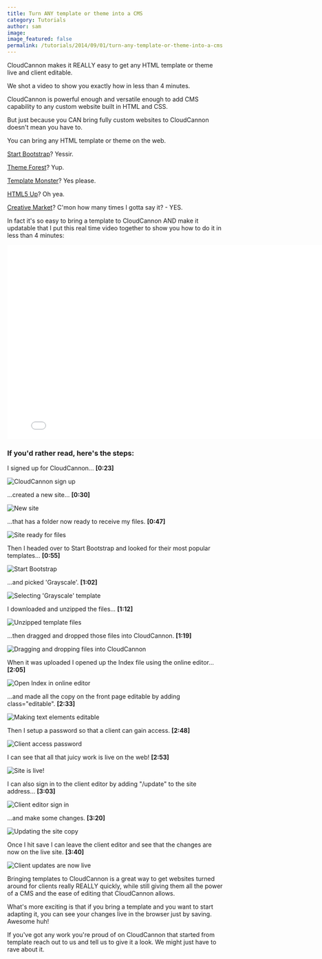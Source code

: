 ```yaml
---
title: Turn ANY template or theme into a CMS
category: Tutorials
author: sam
image:
image_featured: false
permalink: /tutorials/2014/09/01/turn-any-template-or-theme-into-a-cms.html
---
```

CloudCannon makes it REALLY easy to get any HTML template or theme live and client editable.

We shot a video to show you exactly how in less than 4 minutes.

<!-- excerpt stop -->

CloudCannon is powerful enough and versatile enough to add CMS capability to any custom website built in HTML and CSS.

But just because you CAN bring fully custom websites to CloudCannon doesn't mean you have to.

You can bring any HTML template or theme on the web.

[Start Bootstrap](http://startbootstrap.com/)? Yessir.

[Theme Forest](http://themeforest.net/category/site-templates)? Yup.

[Template Monster](https://www.templatemonster.com/website-templates.php)? Yes please.

[HTML5 Up](http://html5up.net/)? Oh yea.

[Creative Market](https://creativemarket.com/templates/websites)? C'mon how many times I gotta say it? - YES.

In fact it's so easy to bring a template to CloudCannon AND make it updatable that I put this real time video together to show you how to do it in less than 4 minutes:

<iframe width="800" height="450" src="//www.youtube.com/embed/8mtMXzSdnCw?rel=0" frameborder="0" allowfullscreen></iframe>



### If you'd rather read, here's the steps: ###

I signed up for CloudCannon... **[0:23]**

![CloudCannon sign up](/images/blog/template-tutorial/Templating_1.png "CloudCannon sign up")

...created a new site... **[0:30]**

![New site](/images/blog/template-tutorial/Templating_2.png "Creating a new site")

...that has a folder now ready to receive my files. **[0:47]**

![Site ready for files](/images/blog/template-tutorial/Templating_3.png "Site ready for files")

Then I headed over to Start Bootstrap and looked for their most popular templates... **[0:55]**

![Start Bootstrap](/images/blog/template-tutorial/Templating_4.png "Finding popular templates on Start Bootstrap")

...and picked 'Grayscale'. **[1:02]**

![Selecting 'Grayscale' template](/images/blog/template-tutorial/Templating_5.png "Selecting Grayscale template")

I downloaded and unzipped the files... **[1:12]**

![Unzipped template files](/images/blog/template-tutorial/Templating_6.png "Unzipped template files")

...then dragged and dropped those files into CloudCannon. **[1:19]**

![Dragging and dropping files into CloudCannon](/images/blog/template-tutorial/Templating_7.png "Dragging and dropping files into CloudCannon")

When it was uploaded I opened up the Index file using the online editor... **[2:05]**

![Open Index in online editor](/images/blog/template-tutorial/Templating_8.png "Open Index in online editor")

...and made all the copy on the front page editable by adding class="editable". **[2:33]**

![Making text elements editable](/images/blog/template-tutorial/Templating_9.png "Making text elements editable")

Then I setup a password so that a client can gain access. **[2:48]**

![Client access password](/images/blog/template-tutorial/Templating_10.png "Client access password")

I can see that all that juicy work is live on the web! **[2:53]**

![Site is live!](/images/blog/template-tutorial/Templating_11.png "Site is live!")

I can also sign in to the client editor by adding "/update" to the site address... **[3:03]**

![Client editor sign in](/images/blog/template-tutorial/Templating_12.png "Client editor sign in")

...and make some changes. **[3:20]**

![Updating the site copy](/images/blog/template-tutorial/Templating_13.png "Updating the site copy")

Once I hit save I can leave the client editor and see that the changes are now on the live site. **[3:40]**

![Client updates are now live](/images/blog/template-tutorial/Templating_14.png "Client updates are now live")

Bringing templates to CloudCannon is a great way to get websites turned around for clients really REALLY quickly, while still giving them all the power of a CMS and the ease of editing that CloudCannon allows.

What's more exciting is that if you bring a template and you want to start adapting it, you can see your changes live in the browser just by saving. Awesome huh!

If you've got any work you're proud of on CloudCannon that started from template reach out to us and tell us to give it a look. We might just have to rave about it.
